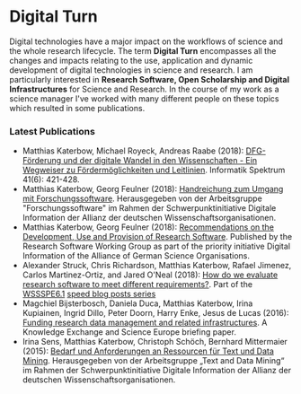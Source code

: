 # Digital Turn
Digital technologies have a major impact on the workflows of science and the whole research lifecycle. The term **Digital Turn** encompasses all the changes and impacts relating to the use, application and dynamic development of digital technologies in science and research. I am particularly interested in **Research Software, Open Scholarship and Digital Infrastructures** for Science and Research. In the course of my work as a science manager I've worked with many different people on these topics which resulted in some publications.

### Latest Publications
* Matthias Katerbow, Michael Royeck, Andreas Raabe (2018): [DFG-Förderung und der digitale Wandel in den Wissenschaften - Ein Wegweiser zu Fördermöglichkeiten und Leitlinien](https://doi.org/10.1007/s00287-018-01135-0). Informatik Spektrum 41(6): 421-428. 
* Matthias Katerbow, Georg Feulner (2018): [Handreichung zum Umgang mit Forschungssoftware](https://doi.org/10.5281/zenodo.1172970). Herausgegeben von der Arbeitsgruppe "Forschungssoftware" im Rahmen der Schwerpunktinitiative Digitale Information der Allianz der deutschen Wissenschaftsorganisationen.
* Matthias Katerbow, Georg Feulner (2018): [Recommendations on the Development, Use and Provision of Research Software](https://zenodo.org/record/1172988). Published by the Research Software Working Group as part of the priority initiative Digital Information of the Alliance of German Science Organisations.
* Alexander Struck, Chris Richardson, Matthias Katerbow, Rafael Jimenez, Carlos Martinez-Ortiz, and Jared O'Neal (2018): [How do we evaluate research software to meet different requirements?](https://software.ac.uk/blog/2018-11-27-how-do-we-evaluate-research-software-meet-different-requirements). Part of the [WSSSPE6.1](http://wssspe.researchcomputing.org.uk/wssspe6-1/) [speed blog posts series](https://software.ac.uk/tags/wssspe61-speed-blog-posts)
* Magchiel Bijsterbosch, Daniela Duca, Matthias Katerbow, Irina Kupiainen, Ingrid Dillo, Peter Doorn, Harry Enke, Jesus de Lucas (2016): [Funding research data management and related infrastructures](http://repository.jisc.ac.uk/6402/1/Funding_RDM_%26_Related_Infratsructures_MAY2016_v7.pdf). A Knowledge Exchange and Science Europe briefing paper.
* Irina Sens, Matthias Katerbow, Christoph Schöch, Bernhard Mittermaier (2015): [Bedarf und Anforderungen an Ressourcen für Text und Data Mining](https://zenodo.org/record/32584). Herausgegeben von der Arbeitsgruppe „Text and Data Mining“ im Rahmen der Schwerpunktinitiative Digitale Information der Allianz der deutschen Wissenschaftsorganisationen.
